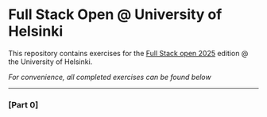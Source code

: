 # Full Stack Open @ University of Helsinki

This repository contains exercises for the [Full Stack open 2025](https://fullstackopen.com/en/) edition @ the University of Helsinki.

*For convenience, all completed exercises can be found below*
___

### [Part 0]
